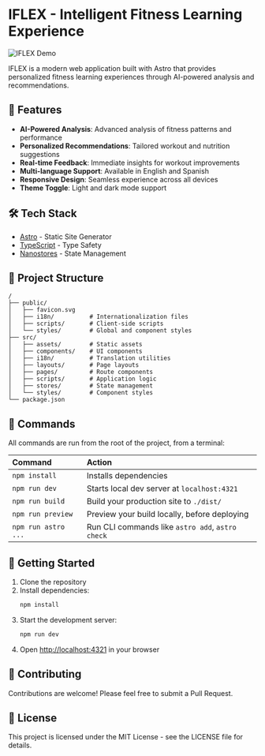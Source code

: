 # IFLEX - Intelligent Fitness Learning Experience

![IFLEX Demo](https://media2.giphy.com/media/v1.Y2lkPTc5MGI3NjExYWhkaTBhd2U4bjN0aWF5MzQxeXlkajFkeHptbXZ1OWNnY3h6OXB5YSZlcD12MV9pbnRlcm5hbF9naWZfYnlfaWQmY3Q9Zw/87aSknz7zSmQCl7Xhy/giphy.gif)

IFLEX is a modern web application built with Astro that provides personalized fitness learning experiences through AI-powered analysis and recommendations.

## 🚀 Features

- **AI-Powered Analysis**: Advanced analysis of fitness patterns and performance
- **Personalized Recommendations**: Tailored workout and nutrition suggestions
- **Real-time Feedback**: Immediate insights for workout improvements
- **Multi-language Support**: Available in English and Spanish
- **Responsive Design**: Seamless experience across all devices
- **Theme Toggle**: Light and dark mode support

## 🛠️ Tech Stack

- [Astro](https://astro.build) - Static Site Generator
- [TypeScript](https://www.typescriptlang.org/) - Type Safety
- [Nanostores](https://github.com/nanostores/nanostores) - State Management

## 🚀 Project Structure

```text
/
├── public/
│   ├── favicon.svg
│   ├── i18n/          # Internationalization files
│   ├── scripts/       # Client-side scripts
│   └── styles/        # Global and component styles
├── src/
│   ├── assets/        # Static assets
│   ├── components/    # UI components
│   ├── i18n/          # Translation utilities
│   ├── layouts/       # Page layouts
│   ├── pages/         # Route components
│   ├── scripts/       # Application logic
│   ├── stores/        # State management
│   └── styles/        # Component styles
└── package.json
```

## 🧞 Commands

All commands are run from the root of the project, from a terminal:

| Command                   | Action                                           |
| :------------------------ | :----------------------------------------------- |
| `npm install`             | Installs dependencies                            |
| `npm run dev`             | Starts local dev server at `localhost:4321`      |
| `npm run build`           | Build your production site to `./dist/`          |
| `npm run preview`         | Preview your build locally, before deploying     |
| `npm run astro ...`       | Run CLI commands like `astro add`, `astro check` |

## 🚀 Getting Started

1. Clone the repository
2. Install dependencies:
   ```bash
   npm install
   ```
3. Start the development server:
   ```bash
   npm run dev
   ```
4. Open [http://localhost:4321](http://localhost:4321) in your browser

## 🤝 Contributing

Contributions are welcome! Please feel free to submit a Pull Request.

## 📝 License

This project is licensed under the MIT License - see the LICENSE file for details.
